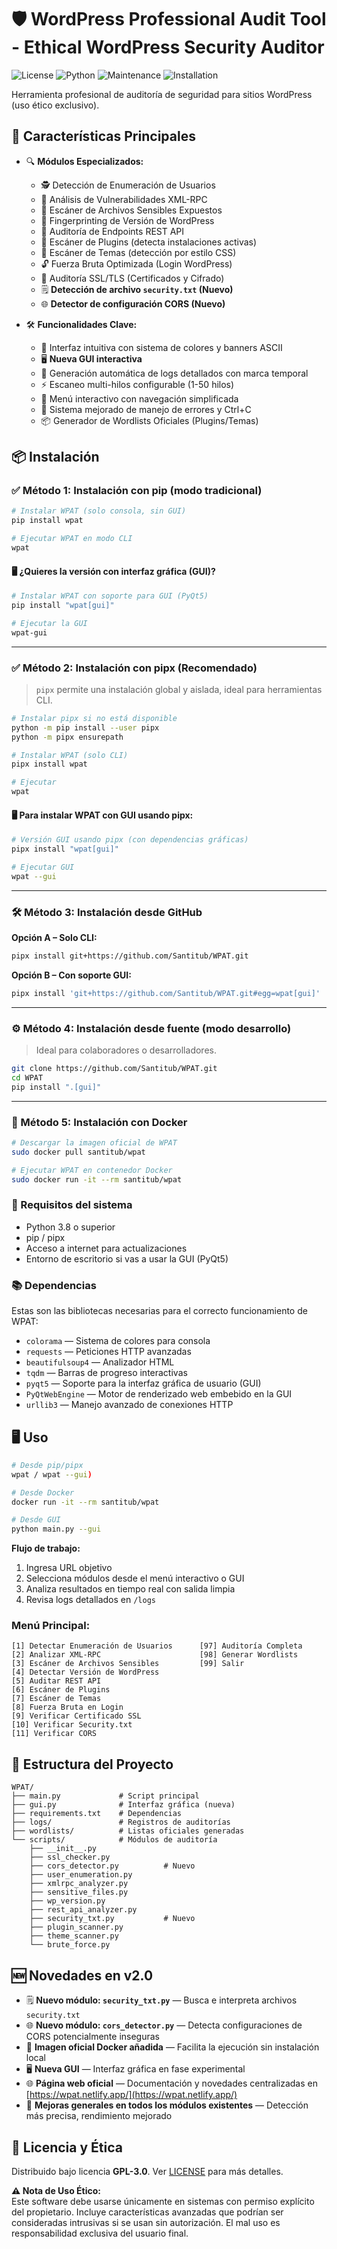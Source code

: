 # 🛡️ WordPress Professional Audit Tool - Ethical WordPress Security Auditor

![License](https://img.shields.io/badge/License-GPL--3.0-blue.svg)
![Python](https://img.shields.io/badge/Python-3.8%2B-green.svg)
![Maintenance](https://img.shields.io/badge/Maintained-Yes-brightgreen.svg)
![Installation](https://img.shields.io/badge/Installation-pipx%20%7C%20git-blueviolet)

Herramienta profesional de auditoría de seguridad para sitios WordPress (uso ético exclusivo).

## 🚀 Características Principales

- 🔍 **Módulos Especializados:**
  - 🕵️ Detección de Enumeración de Usuarios
  - 🛑 Análisis de Vulnerabilidades XML-RPC
  - 📂 Escáner de Archivos Sensibles Expuestos
  - 🔖 Fingerprinting de Versión de WordPress
  - 📡 Auditoría de Endpoints REST API
  - 🧩 Escáner de Plugins (detecta instalaciones activas)
  - 🎨 Escáner de Temas (detección por estilo CSS)
  - 🔓 Fuerza Bruta Optimizada (Login WordPress)
  - 🔐 Auditoría SSL/TLS (Certificados y Cifrado)
  - 🗒️ **Detección de archivo `security.txt` (Nuevo)**
  - 🌐 **Detector de configuración CORS (Nuevo)**

- 🛠 **Funcionalidades Clave:**
  - 🎨 Interfaz intuitiva con sistema de colores y banners ASCII
  - 🖥️ **Nueva GUI interactiva**
  - 📁 Generación automática de logs detallados con marca temporal
  - ⚡ Escaneo multi-hilos configurable (1-50 hilos)
  - 🔄 Menú interactivo con navegación simplificada
  - 🚨 Sistema mejorado de manejo de errores y Ctrl+C
  - 📦 Generador de Wordlists Oficiales (Plugins/Temas)


## 📦 Instalación

### ✅ Método 1: Instalación con pip (modo tradicional)

```bash
# Instalar WPAT (solo consola, sin GUI)
pip install wpat

# Ejecutar WPAT en modo CLI
wpat
```

#### 🖥️ ¿Quieres la versión con interfaz gráfica (GUI)?

```bash
# Instalar WPAT con soporte para GUI (PyQt5)
pip install "wpat[gui]"

# Ejecutar la GUI
wpat-gui
```

---

### ✅ Método 2: Instalación con pipx (Recomendado)

> `pipx` permite una instalación global y aislada, ideal para herramientas CLI.

```bash
# Instalar pipx si no está disponible
python -m pip install --user pipx
python -m pipx ensurepath

# Instalar WPAT (solo CLI)
pipx install wpat

# Ejecutar
wpat
```

#### 🖥️ Para instalar WPAT con GUI usando pipx:

```bash
# Versión GUI usando pipx (con dependencias gráficas)
pipx install "wpat[gui]"

# Ejecutar GUI
wpat --gui
```

---

### 🛠️ Método 3: Instalación desde GitHub

**Opción A – Solo CLI:**

```bash
pipx install git+https://github.com/Santitub/WPAT.git
```

**Opción B – Con soporte GUI:**

```bash
pipx install 'git+https://github.com/Santitub/WPAT.git#egg=wpat[gui]'
```

---

### ⚙️ Método 4: Instalación desde fuente (modo desarrollo)

> Ideal para colaboradores o desarrolladores.

```bash
git clone https://github.com/Santitub/WPAT.git
cd WPAT
pip install ".[gui]"
```

---

### 🐳 Método 5: Instalación con Docker

```bash
# Descargar la imagen oficial de WPAT
sudo docker pull santitub/wpat

# Ejecutar WPAT en contenedor Docker
sudo docker run -it --rm santitub/wpat
```

### 📌 Requisitos del sistema

* Python 3.8 o superior
* pip / pipx
* Acceso a internet para actualizaciones
* Entorno de escritorio si vas a usar la GUI (PyQt5)

### 📚 Dependencias

Estas son las bibliotecas necesarias para el correcto funcionamiento de WPAT:

* `colorama` — Sistema de colores para consola
* `requests` — Peticiones HTTP avanzadas
* `beautifulsoup4` — Analizador HTML
* `tqdm` — Barras de progreso interactivas
* `pyqt5` — Soporte para la interfaz gráfica de usuario (GUI)
* `PyQtWebEngine` — Motor de renderizado web embebido en la GUI
* `urllib3` — Manejo avanzado de conexiones HTTP

## 🖥️ Uso

```bash
# Desde pip/pipx
wpat / wpat --gui)

# Desde Docker
docker run -it --rm santitub/wpat

# Desde GUI
python main.py --gui
```

**Flujo de trabajo:**
1. Ingresa URL objetivo
2. Selecciona módulos desde el menú interactivo o GUI
3. Analiza resultados en tiempo real con salida limpia
4. Revisa logs detallados en `/logs`

### **Menú Principal:**

```
[1] Detectar Enumeración de Usuarios      [97] Auditoría Completa
[2] Analizar XML-RPC                      [98] Generar Wordlists
[3] Escáner de Archivos Sensibles         [99] Salir
[4] Detectar Versión de WordPress
[5] Auditar REST API
[6] Escáner de Plugins
[7] Escáner de Temas 
[8] Fuerza Bruta en Login
[9] Verificar Certificado SSL
[10] Verificar Security.txt
[11] Verificar CORS
```

## 📂 Estructura del Proyecto

```
WPAT/
├── main.py             # Script principal
├── gui.py              # Interfaz gráfica (nueva)
├── requirements.txt    # Dependencias
├── logs/               # Registros de auditorías
├── wordlists/          # Listas oficiales generadas
└── scripts/            # Módulos de auditoría
    ├── __init__.py
    ├── ssl_checker.py
    ├── cors_detector.py          # Nuevo
    ├── user_enumeration.py
    ├── xmlrpc_analyzer.py
    ├── sensitive_files.py
    ├── wp_version.py
    ├── rest_api_analyzer.py
    ├── security_txt.py           # Nuevo
    ├── plugin_scanner.py
    ├── theme_scanner.py
    └── brute_force.py
```
## 🆕 Novedades en v2.0

* 🗒️ **Nuevo módulo: `security_txt.py`** — Busca e interpreta archivos `security.txt`
* 🌐 **Nuevo módulo: `cors_detector.py`** — Detecta configuraciones de CORS potencialmente inseguras
* 🐋 **Imagen oficial Docker añadida** — Facilita la ejecución sin instalación local
* 🖥️ **Nueva GUI** — Interfaz gráfica en fase experimental
* 🌐 **Página web oficial** — Documentación y novedades centralizadas en [https://wpat.netlify.app/](https://wpat.netlify.app/)
* 🧹 **Mejoras generales en todos los módulos existentes** — Detección más precisa, rendimiento mejorado

## 📜 Licencia y Ética

Distribuido bajo licencia **GPL-3.0**.
Ver [LICENSE](LICENSE) para más detalles.

**⚠️ Nota de Uso Ético:**  
Este software debe usarse únicamente en sistemas con permiso explícito del propietario. Incluye características avanzadas que podrían ser consideradas intrusivas si se usan sin autorización. El mal uso es responsabilidad exclusiva del usuario final.
